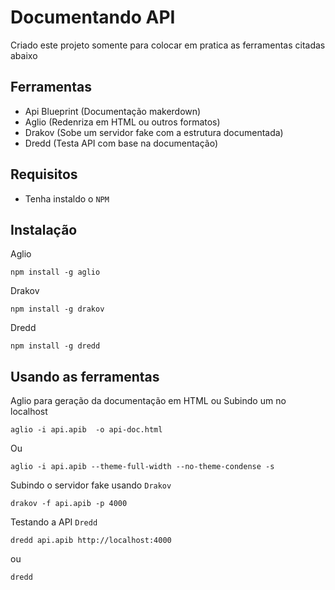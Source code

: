 # Documentando API
Criado este projeto somente para colocar em pratica as ferramentas citadas abaixo

## Ferramentas
- Api Blueprint (Documentação makerdown)
- Aglio (Redenriza em HTML ou outros formatos)
- Drakov (Sobe um servidor fake com a estrutura documentada)
- Dredd (Testa API com base na documentação)

## Requisitos
- Tenha instaldo o `NPM` 

## Instalação

Aglio

    npm install -g aglio

Drakov

    npm install -g drakov

Dredd

    npm install -g dredd

## Usando as ferramentas

Aglio para geração da documentação em HTML ou Subindo um no localhost

````aglio -i api.apib  -o api-doc.html````

Ou

````aglio -i api.apib --theme-full-width --no-theme-condense -s````

Subindo o servidor fake usando `Drakov`

````drakov -f api.apib -p 4000````


Testando a API `Dredd`

````dredd api.apib http://localhost:4000````

ou 

````dredd````